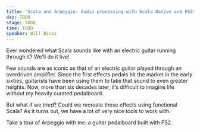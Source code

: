 ```yaml
---
title: "Scala and Arpeggio: Audio processing with Scala Native and FS2"
day: TODO
stage: TODO
time: TODO
speaker: Will Binzi
---
```


Ever wondered what Scala sounds like with an electric guitar running through it? We'll do it live!

Few sounds are as iconic as that of an electric guitar played through an overdriven amplifier. Since the first effects pedals hit the market in the early sixties, guitarists have been using them to take that sound to even greater heights. Now, more than six decades later, it’s difficult to imagine life without my heavily curated pedalboard.

But what if we tried? Could we recreate these effects using functional Scala? As it turns out, we have a lot of very nice tools to work with.

Take a tour of Arpeggio with me: a guitar pedalboard built with FS2.
    